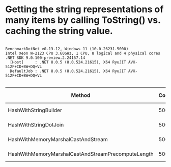 # Getting the string representations of many items by calling ToString() vs. caching the string value.



```

BenchmarkDotNet v0.13.12, Windows 11 (10.0.26231.5000)
Intel Xeon W-2123 CPU 3.60GHz, 1 CPU, 8 logical and 4 physical cores
.NET SDK 9.0.100-preview.2.24157.14
  [Host]     : .NET 8.0.5 (8.0.524.21615), X64 RyuJIT AVX-512F+CD+BW+DQ+VL
  DefaultJob : .NET 8.0.5 (8.0.524.21615), X64 RyuJIT AVX-512F+CD+BW+DQ+VL


```
| Method                                             | Count | Mean      | Error     | StdDev    | Ratio | RatioSD | Gen0   | Allocated | Alloc Ratio |
|--------------------------------------------------- |------ |----------:|----------:|----------:|------:|--------:|-------:|----------:|------------:|
| HashWithStringBuilder                              | 500   |  8.314 μs | 0.2117 μs | 0.6039 μs |  1.00 |    0.00 | 2.1362 |   9.03 KB |        1.00 |
| HashWithStringDotJoin                              | 500   |  9.804 μs | 0.2404 μs | 0.6819 μs |  1.19 |    0.13 | 1.0529 |   4.47 KB |        0.49 |
| HashWithMemoryMarshalCastAndStream                 | 500   | 13.055 μs | 0.2482 μs | 0.2955 μs |  1.49 |    0.10 | 1.2512 |   5.31 KB |        0.59 |
| HashWithMemoryMarshalCastAndStreamPrecomputeLength | 500   | 14.202 μs | 0.4067 μs | 1.1733 μs |  1.72 |    0.17 | 0.7324 |   3.15 KB |        0.35 |
